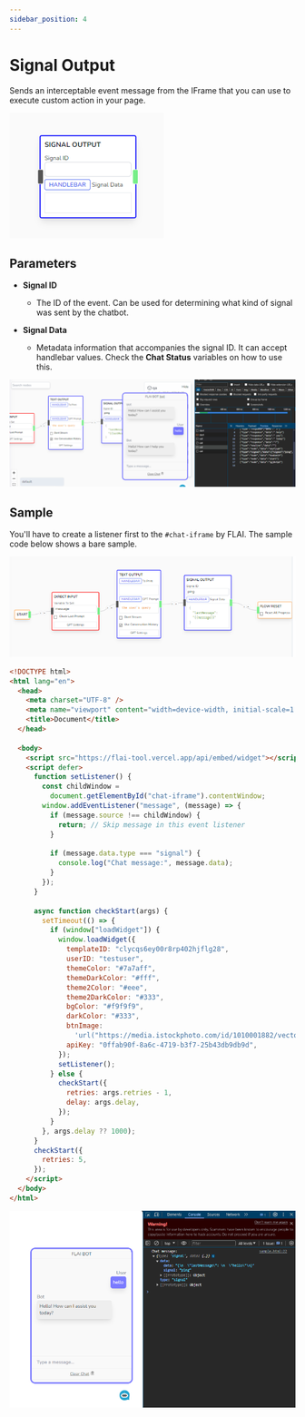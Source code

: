 ```yaml
---
sidebar_position: 4
---
```


# Signal Output

Sends an interceptable event message from the IFrame that you can use to execute custom action in your page.

![alt text](image.png)

## Parameters

- **Signal ID**

  - The ID of the event. Can be used for determining what kind of signal was sent by the chatbot.

- **Signal Data**
  - Metadata information that accompanies the signal ID. It can accept handlebar values. Check the **Chat Status** variables on how to use this.

![alt text](image-1.png)

## Sample

You'll have to create a listener first to the `#chat-iframe` by FLAI. The sample code below shows a bare sample.

![alt text](image-3.png)

```html title="index.html"
<!DOCTYPE html>
<html lang="en">
  <head>
    <meta charset="UTF-8" />
    <meta name="viewport" content="width=device-width, initial-scale=1.0" />
    <title>Document</title>
  </head>

  <body>
    <script src="https://flai-tool.vercel.app/api/embed/widget"></script>
    <script defer>
      function setListener() {
        const childWindow =
          document.getElementById("chat-iframe").contentWindow;
        window.addEventListener("message", (message) => {
          if (message.source !== childWindow) {
            return; // Skip message in this event listener
          }

          if (message.data.type === "signal") {
            console.log("Chat message:", message.data);
          }
        });
      }

      async function checkStart(args) {
        setTimeout(() => {
          if (window["loadWidget"]) {
            window.loadWidget({
              templateID: "clycqs6ey00r8rp402hjflg28",
              userID: "testuser",
              themeColor: "#7a7aff",
              themeDarkColor: "#fff",
              theme2Color: "#eee",
              theme2DarkColor: "#333",
              bgColor: "#f9f9f9",
              darkColor: "#333",
              btnImage:
                'url("https://media.istockphoto.com/id/1010001882/vector/%C3%B0%C3%B0%C2%B5%C3%B1%C3%B0%C3%B1%C3%B1.jpg?s=612x612&w=0&k=20&c=1jeAr9KSx3sG7SKxUPR_j8WPSZq_NIKL0P-MA4F1xRw=")',
              apiKey: "0ffab90f-8a6c-4719-b3f7-25b43db9db9d",
            });
            setListener();
          } else {
            checkStart({
              retries: args.retries - 1,
              delay: args.delay,
            });
          }
        }, args.delay ?? 1000);
      }
      checkStart({
        retries: 5,
      });
    </script>
  </body>
</html>
```

![alt text](image-2.png)
